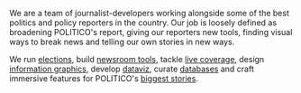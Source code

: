 We are a team of journalist-developers working alongside some of the best politics and policy reporters in the country. Our job is loosely defined as broadening POLITICO's report, giving our reporters new tools, finding visual ways to break news and telling our own stories in new ways.

We run [elections](https://www.politico.com/election-results/2018/), build [newsroom tools](https://github.com/The-Politico/django-kanban-budget), tackle [live coverage](https://www.politico.com/interactives/2019/trump-state-of-the-union-2019-live-fact-check-transcript-2/5/19/), design [information graphics](https://www.politico.com/interactives/2018/trump-russia-investigation-ties/), develop [dataviz](https://www.politico.com/interactives/2019/trump-approval-rating-polls/), curate [databases](https://www.politico.com/interactives/databases/trump-white-house-visitor-logs-and-records/index.html) and craft immersive features for POLITICO's [biggest stories](https://www.politico.com/interactives/2017/obama-hezbollah-drug-trafficking-investigation/).
